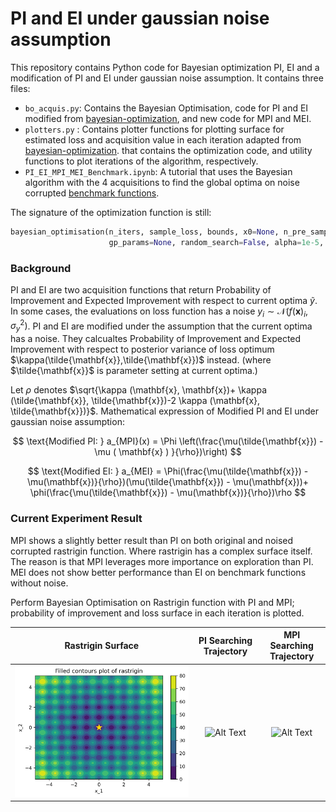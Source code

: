 # PI and EI under gaussian noise assumption

This repository contains Python code for Bayesian optimization PI, EI and a modification of PI and EI under gaussian noise assumption.
 It contains three files:

* `bo_acquis.py`: Contains the Bayesian Optimisation, code for PI and EI modified from [bayesian-optimization](https://github.com/thuijskens/bayesian-optimization), and new code for MPI and MEI.
* `plotters.py` : Contains plotter functions for plotting surface for estimated loss and acquisition value in each iteration adapted from [bayesian-optimization](https://github.com/thuijskens/bayesian-optimization).
that contains the optimization code, and utility functions to plot iterations of the algorithm, respectively.
* `PI_EI_MPI_MEI_Benchmark.ipynb`: A tutorial that uses the Bayesian algorithm with the 4 acquisitions to find the global optima on noise corrupted [benchmark functions](http://www.resibots.eu/limbo/bo_benchmarks.html).

The signature of the optimization function is still:

```python
bayesian_optimisation(n_iters, sample_loss, bounds, x0=None, n_pre_samples=5,
                      gp_params=None, random_search=False, alpha=1e-5, epsilon=1e-7)
```

### Background

PI and EI are two acquisition functions that return Probability of Improvement and Expected Improvement with respect to current optima $\tilde{y}$.
In some cases, the evaluations on loss function has a noise $y_i \sim \mathcal{N} (f(\mathbf{x})_i,\sigma^2_y)$. 
PI and EI are modified under the assumption that the current optima has a noise. They calcualtes Probability of Improvement and Expected Improvement with respect to 
posterior variance of loss optimum $\kappa(\tilde{\mathbf{x}},\tilde{\mathbf{x}})$ instead.  (where $\tilde{\mathbf{x}}$ is parameter setting at current optima.)

 Let $\rho$ denotes $\sqrt{\kappa (\mathbf{x}, \mathbf{x})+ \kappa (\tilde{\mathbf{x}}, \tilde{\mathbf{x}})-2 \kappa (\mathbf{x}, \tilde{\mathbf{x}})}$. Mathematical expression of Modified PI and EI under gaussian noise assumption:

$$
\text{Modified PI: }  a_{MPI}(x) = \Phi \left(\frac{\mu(\tilde{\mathbf{x}}) - \mu ( \mathbf{x} ) }{\rho})\right)
$$

$$
\text{Modified EI: } a_{MEI} = \Phi(\frac{\mu(\tilde{\mathbf{x}}) - \mu(\mathbf{x})}{\rho})(\mu(\tilde{\mathbf{x}}) - \mu(\mathbf{x}))+
        \phi(\frac{\mu(\tilde{\mathbf{x}}) - \mu(\mathbf{x})}{\rho})\rho
$$

### Current Experiment Result

MPI shows a slightly better result than PI on both original and noised corrupted rastrigin function.
Where rastrigin has a complex surface itself.
The reason is that MPI leverages more importance on exploration than PI.
MEI does not show better performance than EI on benchmark functions without noise.

Perform Bayesian Optimisation on Rastrigin function with PI and MPI; probability of improvement and loss surface in each iteration is plotted.

|                Rastrigin Surface                 |                       PI Searching Trajectory                       |                       MPI Searching Trajectory                       |
|:------------------------------------------------:|:-------------------------------------------------------------------:|:--------------------------------------------------------------------:|
| ![Alt Text](./rastrigin/real_loss_rastrigin.png) | ![Alt Text](./rastrigin/noise_less/PI_rastrigin/bo_2d_new_data.gif) | ![Alt Text](./rastrigin/noise_less/MPI_rastrigin/bo_2d_new_data.gif) |


